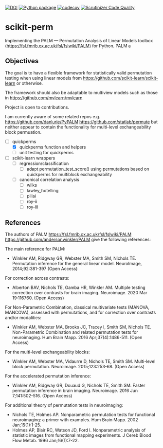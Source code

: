 [![DOI](https://zenodo.org/badge/303801602.svg)](https://zenodo.org/badge/latestdoi/303801602)
[![Python package](https://github.com/jameschapman19/scikit-perm/actions/workflows/python-package.yml/badge.svg)](https://github.com/jameschapman19/scikit-perm/actions/workflows/python-package.yml)
[![codecov](https://codecov.io/gh/jameschapman19/pypalm/branch/main/graph/badge.svg?token=DUTZX5ZO2L)](https://codecov.io/gh/jameschapman19/pypalm)
[![Scrutinizer Code Quality](https://scrutinizer-ci.com/g/jameschapman19/pypalm/badges/quality-score.png?b=main&s=7539a6d0e88e9e24aa80d99830afc7d3486b2165)](https://scrutinizer-ci.com/g/jameschapman19/pypalm/?branch=main)
# scikit-perm
Implementing the PALM — Permutation Analysis of Linear Models toolbox (https://fsl.fmrib.ox.ac.uk/fsl/fslwiki/PALM) for
Python. PALM a

## Objectives
The goal is to have a flexible framework for statistically valid permutation testing when using linear models from
https://github.com/scikit-learn/scikit-learn or otherwise. 

The framework should also be adaptable to multiview models such as those in https://github.com/mvlearn/mvlearn

Project is open to contributions. 

I am currently aware of some related repos e.g. https://github.com/danlurie/PyPALM https://github.com/statlab/permute 
but neither appear to contain the functionality for multi-level exchangeability block permuation.

- [ ] quickperms
    - [x] quickperms function and helpers
    - [ ] unit testing for quickperms
- [ ] scikit-learn wrappers
    - [ ] regression/classification
        - [ ] adapt permutation_test_score() using permutations based on quickperms for multiblock exchangeability
    - [ ] canonical correlation analysis
        - [ ] wilks
        - [ ] lawley_hotelling
        - [ ] pillai
        - [ ] roy-ii
        - [ ] roy-iii

## References
The authors of PALM https://fsl.fmrib.ox.ac.uk/fsl/fslwiki/PALM https://github.com/andersonwinkler/PALM give the following references:

The main reference for PALM:
 - Winkler AM, Ridgway GR, Webster MA, Smith SM, Nichols TE. Permutation inference for the general linear model. NeuroImage, 2014;92:381-397 (Open Access)

For correction across contrasts:
 - Alberton BAV, Nichols TE, Gamba HR, Winkler AM. Multiple testing correction over contrasts for brain imaging. Neuroimage. 2020 Mar 19:116760. (Open Access)

For Non-Parametric Combination, classical multivariate tests (MANOVA, MANCOVA), assessed with permutations, and for correction over contrasts and/or modalities:
 - Winkler AM, Webster MA, Brooks JC, Tracey I, Smith SM, Nichols TE. Non-Parametric Combination and related permutation tests for neuroimaging. Hum Brain Mapp. 2016 Apr;37(4):1486-511. (Open Access)

For the multi-level exchangeability blocks:
 - Winkler AM, Webster MA, Vidaurre D, Nichols TE, Smith SM. Multi-level block permutation. Neuroimage. 2015;123:253-68. (Open Access)

For the accelerated permutation inference:
 - Winkler AM, Ridgway GR, Douaud G, Nichols TE, Smith SM. Faster permutation inference in brain imaging. Neuroimage. 2016 Jun 7;141:502-516. (Open Access)

For additional theory of permutation tests in neuroimaging:
 - Nichols TE, Holmes AP. Nonparametric permutation tests for functional neuroimaging: a primer with examples. Hum Brain Mapp. 2002 Jan;15(1):1-25.
 - Holmes AP, Blair RC, Watson JD, Ford I. Nonparametric analysis of statistic images from functional mapping experiments. J Cereb Blood Flow Metab. 1996 Jan;16(1):7-22.
